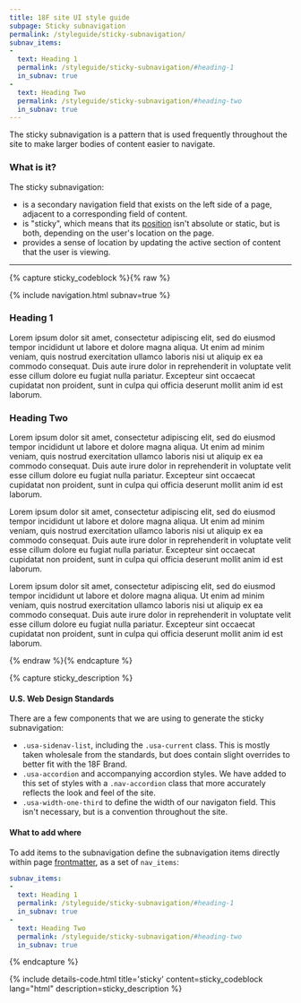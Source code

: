 ```yaml
---
title: 18F site UI style guide
subpage: Sticky subnavigation
permalink: /styleguide/sticky-subnavigation/
subnav_items:
-
  text: Heading 1
  permalink: /styleguide/sticky-subnavigation/#heading-1
  in_subnav: true
-
  text: Heading Two
  permalink: /styleguide/sticky-subnavigation/#heading-two
  in_subnav: true
---
```


The sticky subnavigation is a pattern that is used frequently throughout the site to make larger bodies of content easier to navigate.

### What is it?

The sticky subnavigation:
* is a secondary navigation field that exists on the left side of a page, adjacent to a corresponding field of content.
* is "sticky", which means that its [position](https://developer.mozilla.org/en-US/docs/Web/CSS/position) isn't absolute or static, but is both, depending on the user's location on the page.
* provides a sense of location by updating the active section of content that the user is viewing.

---

{% capture sticky_codeblock %}{% raw %}
<div class="usa-grid-full">
  <aside class="usa-width-one-third sticky sticky-subnav sticky-subnav-styleguide">
    {% include navigation.html subnav=true %}
  </aside>
  <section class="usa-width-two-thirds">
    <h3 id="heading-1">Heading 1</h3>
    <p>Lorem ipsum dolor sit amet, consectetur adipiscing elit, sed do eiusmod tempor incididunt ut labore et dolore magna aliqua. Ut enim ad minim veniam, quis nostrud exercitation ullamco laboris nisi ut aliquip ex ea commodo consequat. Duis aute irure dolor in reprehenderit in voluptate velit esse cillum dolore eu fugiat nulla pariatur. Excepteur sint occaecat cupidatat non proident, sunt in culpa qui officia deserunt mollit anim id est laborum.</p>
    <h3 id="heading-two">Heading Two</h3>
    <p>Lorem ipsum dolor sit amet, consectetur adipiscing elit, sed do eiusmod tempor incididunt ut labore et dolore magna aliqua. Ut enim ad minim veniam, quis nostrud exercitation ullamco laboris nisi ut aliquip ex ea commodo consequat. Duis aute irure dolor in reprehenderit in voluptate velit esse cillum dolore eu fugiat nulla pariatur. Excepteur sint occaecat cupidatat non proident, sunt in culpa qui officia deserunt mollit anim id est laborum.</p>
    <p>Lorem ipsum dolor sit amet, consectetur adipiscing elit, sed do eiusmod tempor incididunt ut labore et dolore magna aliqua. Ut enim ad minim veniam, quis nostrud exercitation ullamco laboris nisi ut aliquip ex ea commodo consequat. Duis aute irure dolor in reprehenderit in voluptate velit esse cillum dolore eu fugiat nulla pariatur. Excepteur sint occaecat cupidatat non proident, sunt in culpa qui officia deserunt mollit anim id est laborum.</p>
    <p>Lorem ipsum dolor sit amet, consectetur adipiscing elit, sed do eiusmod tempor incididunt ut labore et dolore magna aliqua. Ut enim ad minim veniam, quis nostrud exercitation ullamco laboris nisi ut aliquip ex ea commodo consequat. Duis aute irure dolor in reprehenderit in voluptate velit esse cillum dolore eu fugiat nulla pariatur. Excepteur sint occaecat cupidatat non proident, sunt in culpa qui officia deserunt mollit anim id est laborum.</p>
  </section>
</div>
{% endraw %}{% endcapture %}

{% capture sticky_description %}
#### U.S. Web Design Standards

There are a few components that we are using to generate the sticky subnavigation:

* `.usa-sidenav-list`, including the `.usa-current` class. This is mostly taken wholesale from the standards, but does contain slight overrides to better fit with the 18F Brand.
* `.usa-accordion` and accompanying accordion styles. We have added to this set of styles with a `.nav-accordion` class that more accurately reflects the look and feel of the site.
* `.usa-width-one-third` to define the width of our navigaton field. This isn't necessary, but is a convention throughout the site.

#### What to add where
To add items to the subnavigation define the subnavigation items directly within page [frontmatter](https://jekyllrb.com/docs/frontmatter/), as a set of `nav_items`:
  ```yml
  subnav_items:
  -
    text: Heading 1
    permalink: /styleguide/sticky-subnavigation/#heading-1
    in_subnav: true
  -
    text: Heading Two
    permalink: /styleguide/sticky-subnavigation/#heading-two
    in_subnav: true
  ```
{% endcapture %}

{% include details-code.html
   title='sticky'
   content=sticky_codeblock
   lang="html"
   description=sticky_description
%}
